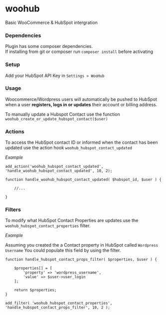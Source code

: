 # woohub
Basic WooCommerce & HubSpot intergration

### Dependencies

Plugin has some composer dependencies.  
If installing from git or composer run `composer install` before activating 

### Setup

Add your HubSpot API Key in `Settings > WooHub` 

### Usage

Woocommerce/Wordpress users will automatically be pushed to HubSpot when a user **registers, logs in or updates** their account or billing address.

To manually update a Hubspot Contact use the function `woohub_create_or_update_hubspot_contact($user)`

### Actions

To access the HubSpot contact ID or informed when the contact has been updated use the action hook `woohub_hubspot_contact_updated`

*Example*

```
add_action('woohub_hubspot_contact_updated', 'handle_woohub_hubspot_contact_updated', 10, 2);

function handle_woohub_hubspot_contact_updated( $hubspot_id, $user ) {
    
    //...

}

```

### Filters

To modify what HubSpot Contact Properties are updates use the `woohub_hubspot_contact_properties` filter.

*Example*

Assuming you created the a Contact property in HubSpot called `Wordpress Username`  You could populate this field by using the filter.

```
function handle_hubspot_contact_props_filter( $properties, $user ) {

    $properties[] = [
        'property' => 'wordpress_username',
        'value' => $user->user_login
    ];

    return $properties;
}

add_filter( 'woohub_hubspot_contact_properties', 'handle_hubspot_contact_props_filter', 10, 2 );
```

